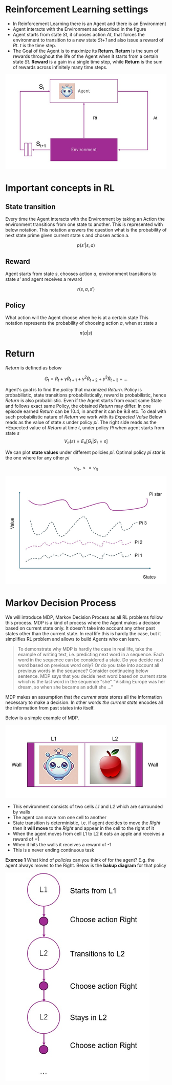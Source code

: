 # Reinforcement Learning settings
- In Reinforcement Learning there is an Agent and there is an Environment
- Agent interacts with the Environment as described in the figure
- Agent starts from state *St*, it chooses action *At*, that forces the environment to transition to a new state *St+1* and also issue a reward of *Rt*. *t* is the time step.
- The Goal of the Agent is to maximize its **Return**. **Return** is the sum of rewards throughout the life of the Agent when it starts from a certain state *St*. **Reward** is a gain in a single time step, while **Return** is the sum of rewards across infinitely many time steps. 

![interaction](agent_env_interaction.jpg)

# Important concepts in RL

## State transition
Every time the Agent interacts with the Environment by taking an Action
the environment transitions from one state to another.
This is represented with below notation. This notation answers the question
what is the probability of next state prime given current state s and chosen action a.

$$ 
p(s'|s,a)
$$

## Reward
Agent starts from state *s*, chooses action *a*, environnment transitions to state *s'* and agent receives a reward

$$
r(s,a,s')
$$

## Policy
What action will the Agent choose when he is at a certain state
This notation represents the probability of choosing action *a*, when at state *s*

$$
\pi(a|s)
$$

# Return
*Return* is defined as below

$$
G_t=R_t+\gamma \dot R_{t+1} + \gamma^2 \dot R_{t+2} + \gamma^3 \dot R_{t+3} + ... 
$$

Agent's goal is to find the *policy* that maximized *Return*. Policy is probabilistic,
state transitions probabilistically, reward is probabilistic, hence *Return* is also probabilistic.
Even if the Agent starts from exact same State and follows exact same Policy, the obtained *Return* may differ.
In one episode earned *Return* can be 10.4, in another it can be 9.8 etc.
To deal with such probabilistic nature of *Return* we work with its *Expected Value*
Below reads as the value of state *s* under policy *pi*.
The right side reads as the *Expected value of *Return* at time *t*, under policy *Pi* when agent starts from state *s*
$$
V_{\pi}(s) = E_{\pi}[G_t | S_t=s]
$$

We can plot **state values** under different policies *pi*.
Optimal policy *pi star* is the one where for any other *pi*

$$
v_{\pi\star} >= v_{\pi}
$$

![optimal policy vs other policies](optimal_policy_vs_other_policies.jpg)

# Markov Decision Process
We will introduce MDP, Markov Decision Process as all RL problems follow this process.
MDP is a kind of process where the Agent makes a decision based on current state only.
It doesn't take into account any other past states other than the current state.
In real life this is hardly the case, but it simplifies RL problem and allows to build Agents who can learn.

> To demonstrate why MDP is hardly the case in real life, take the example of writing text, i.e. predicting next word in a sequence.
Each word in the sequence can be considered a state.
Do you decide next word based on previous word only? Or do you take into account all previous words in the sequence?
Consider continueing below sentence. MDP says that you decide next word based on current state which is the last word in the sequence "she"
"Visiting Europe was her dream, so when she became an adult she ..."


MDP makes an assumption that *the current state* stores all the information necessary to make a decision.
In other words *the current state* encodes all the information from past states into itself.

Below is a simple example of MDP.

![two cell problem](two_cell_problem.jpg)

- This environment consists of two cells *L1* and *L2* which are surrounded by walls
- The agent can move rom one cell to another
- State transition is deterministic, i.e. if agent decides to move the *Right* then it **will move** to the *Right* and appear in the cell to the right of it
- When the agent moves from cell L1 to L2 it eats an apple and receives a reward of +1
- When it hits the walls it receives a reward of -1
- This is a never ending continuous task

**Exercse 1**
What kind of *policies* can you think of for the agent? E.g. the agent always moves to the Right.
Below is the **bakup diagram** for that policy

![move to the right](backup_diagram_move_to_right_always.jpg)